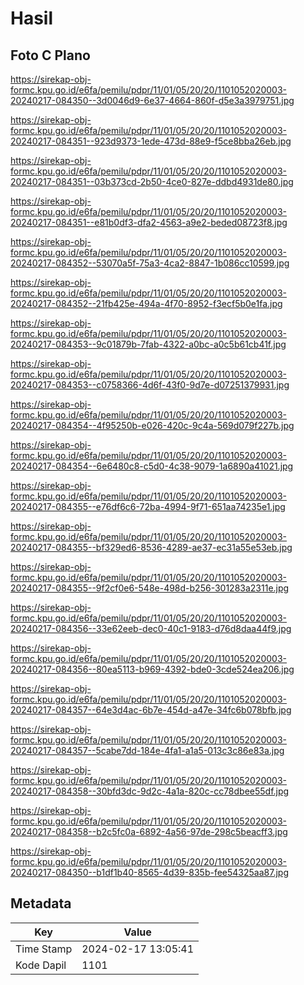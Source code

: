 # Hasil

## Foto C Plano

https://sirekap-obj-formc.kpu.go.id/e6fa/pemilu/pdpr/11/01/05/20/20/1101052020003-20240217-084350--3d0046d9-6e37-4664-860f-d5e3a3979751.jpg

https://sirekap-obj-formc.kpu.go.id/e6fa/pemilu/pdpr/11/01/05/20/20/1101052020003-20240217-084351--923d9373-1ede-473d-88e9-f5ce8bba26eb.jpg

https://sirekap-obj-formc.kpu.go.id/e6fa/pemilu/pdpr/11/01/05/20/20/1101052020003-20240217-084351--03b373cd-2b50-4ce0-827e-ddbd4931de80.jpg

https://sirekap-obj-formc.kpu.go.id/e6fa/pemilu/pdpr/11/01/05/20/20/1101052020003-20240217-084351--e81b0df3-dfa2-4563-a9e2-beded08723f8.jpg

https://sirekap-obj-formc.kpu.go.id/e6fa/pemilu/pdpr/11/01/05/20/20/1101052020003-20240217-084352--53070a5f-75a3-4ca2-8847-1b086cc10599.jpg

https://sirekap-obj-formc.kpu.go.id/e6fa/pemilu/pdpr/11/01/05/20/20/1101052020003-20240217-084352--21fb425e-494a-4f70-8952-f3ecf5b0e1fa.jpg

https://sirekap-obj-formc.kpu.go.id/e6fa/pemilu/pdpr/11/01/05/20/20/1101052020003-20240217-084353--9c01879b-7fab-4322-a0bc-a0c5b61cb41f.jpg

https://sirekap-obj-formc.kpu.go.id/e6fa/pemilu/pdpr/11/01/05/20/20/1101052020003-20240217-084353--c0758366-4d6f-43f0-9d7e-d07251379931.jpg

https://sirekap-obj-formc.kpu.go.id/e6fa/pemilu/pdpr/11/01/05/20/20/1101052020003-20240217-084354--4f95250b-e026-420c-9c4a-569d079f227b.jpg

https://sirekap-obj-formc.kpu.go.id/e6fa/pemilu/pdpr/11/01/05/20/20/1101052020003-20240217-084354--6e6480c8-c5d0-4c38-9079-1a6890a41021.jpg

https://sirekap-obj-formc.kpu.go.id/e6fa/pemilu/pdpr/11/01/05/20/20/1101052020003-20240217-084355--e76df6c6-72ba-4994-9f71-651aa74235e1.jpg

https://sirekap-obj-formc.kpu.go.id/e6fa/pemilu/pdpr/11/01/05/20/20/1101052020003-20240217-084355--bf329ed6-8536-4289-ae37-ec31a55e53eb.jpg

https://sirekap-obj-formc.kpu.go.id/e6fa/pemilu/pdpr/11/01/05/20/20/1101052020003-20240217-084355--9f2cf0e6-548e-498d-b256-301283a2311e.jpg

https://sirekap-obj-formc.kpu.go.id/e6fa/pemilu/pdpr/11/01/05/20/20/1101052020003-20240217-084356--33e62eeb-dec0-40c1-9183-d76d8daa44f9.jpg

https://sirekap-obj-formc.kpu.go.id/e6fa/pemilu/pdpr/11/01/05/20/20/1101052020003-20240217-084356--80ea5113-b969-4392-bde0-3cde524ea206.jpg

https://sirekap-obj-formc.kpu.go.id/e6fa/pemilu/pdpr/11/01/05/20/20/1101052020003-20240217-084357--64e3d4ac-6b7e-454d-a47e-34fc6b078bfb.jpg

https://sirekap-obj-formc.kpu.go.id/e6fa/pemilu/pdpr/11/01/05/20/20/1101052020003-20240217-084357--5cabe7dd-184e-4fa1-a1a5-013c3c86e83a.jpg

https://sirekap-obj-formc.kpu.go.id/e6fa/pemilu/pdpr/11/01/05/20/20/1101052020003-20240217-084358--30bfd3dc-9d2c-4a1a-820c-cc78dbee55df.jpg

https://sirekap-obj-formc.kpu.go.id/e6fa/pemilu/pdpr/11/01/05/20/20/1101052020003-20240217-084358--b2c5fc0a-6892-4a56-97de-298c5beacff3.jpg

https://sirekap-obj-formc.kpu.go.id/e6fa/pemilu/pdpr/11/01/05/20/20/1101052020003-20240217-084350--b1df1b40-8565-4d39-835b-fee54325aa87.jpg


## Metadata

| Key        | Value               |
| ---------- | ------------------- |
| Time Stamp | 2024-02-17 13:05:41 |
| Kode Dapil | 1101                |



